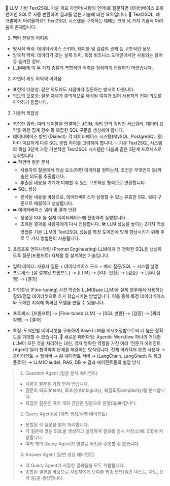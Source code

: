 🤖 LLM 기반 Text2SQL 기술 개요
자연어(사람의 언어)로 질문하면 데이터베이스 조회 언어인 SQL로 자동 변환하여 결과를 얻는 기술에 대한 요약입니다.
🤔 Text2SQL, 왜 개발하기 어려울까요?
Text2SQL 시스템을 구축하는 데에는 크게 세 가지 기술적 어려움이 존재합니다.
1. 맥락 전달의 어려움
 * 명시적 맥락: 데이터베이스 스키마, 테이블 및 컬럼의 관계 등 구조적인 정보.
 * 암묵적 맥락: 데이터가 갖는 실제 의미, 특정 비즈니스 도메인에서만 사용되는 용어 등 숨겨진 정보.
 * LLM에게 이 두 가지 종류의 복합적인 맥락을 정확하게 전달하기 어렵습니다.
2. 자연어 의도 파악의 어려움
 * 표현의 다양성: 같은 의도라도 사람마다 질문하는 방식이 다릅니다.
 * 의도의 모호성: 질문 자체가 중의적으로 해석될 여지가 있어 사용자의 진짜 의도를 파악하기 힘듭니다.
3. 기술적 복잡성
 * 복잡한 쿼리: 여러 테이블을 연결하는 JOIN, 쿼리 안의 쿼리인 서브쿼리, 데이터 요약을 위한 집계 함수 등 복잡한 SQL 구문을 생성해야 합니다.
 * 데이터베이스 방언 (Dialect): 각 데이터베이스 시스템(MySQL, PostgreSQL 등)마다 미묘하게 다른 SQL 문법 차이를 고려해야 합니다.
💡 기본 Text2SQL 시스템의 핵심 3단계
가장 기본적인 Text2SQL 시스템은 다음과 같은 3단계 프로세스로 동작합니다.
 * ➡️ 자연어 질문 분석
   * 사용자의 질문에서 핵심 요소(어떤 데이터를 원하는지, 조건은 무엇인지 등)와 숨은 의도를 추출합니다.
   * 추출된 내용을 기계가 이해할 수 있는 구조화된 형식으로 변환합니다.
 * ➡️ SQL 생성
   * 분석된 내용을 바탕으로, 데이터베이스가 실행할 수 있는 유효한 SQL 쿼리 구문으로 매핑하고 생성합니다.
 * ➡️ 데이터베이스 쿼리 및 결과 반환
   * 생성된 SQL을 실제 데이터베이스에 전송하여 실행합니다.
   * 조회된 결과를 사용자에게 다시 전달합니다.
🛠️ LLM 성능을 높이는 2가지 핵심 방법론
기본 LLM의 Text2SQL 성능을 특정 도메인에 맞게 향상시키기 위해 주로 두 가지 방법론이 사용됩니다.
1. 프롬프트 엔지니어링 (Prompt Engineering)
LLM에게 더 정확한 SQL을 생성하도록 질문(프롬프트) 자체를 잘 설계하는 기술입니다.
 * 입력 데이터: 사용자 질문 + 데이터베이스 구조 + 예시 질문/SQL + 시스템 설명
 * 프로세스:
   [잘 설계된 프롬프트] -> [LLM] -> [SQL 반환] -> [검증] -> [쿼리 실행] -> [결과]

2. 파인튜닝 (Fine-tuning)
사전 학습된 LLM(Base LLM)을 실제 업무에서 사용하는 질의/정답 데이터셋으로 추가 학습시키는 방법입니다. 이를 통해 특정 데이터베이스와 도메인 지식에 특화된 모델을 만들 수 있습니다.
 * 프로세스:
   [프롬프트] -> [Fine-tuned LLM] -> [SQL 반환] -> [검증] -> [쿼리 실행] -> [결과]

 * 특징: 도메인별 데이터셋을 구축하여 Base LLM을 미세조정함으로써 더 높은 정확도를 기대할 수 있습니다.
🚀 새로운 패러다임: Agentic Workflow
하나의 거대한 LLM이 모든 것을 처리하는 대신, 각자 명확한 역할을 가진 여러 '전문가 에이전트(Agent)'들이 협력하여 문제를 해결하는 방식입니다.
전체 아키텍처 흐름
사용자 → 클라이언트 → 웹서버 → AI 에이전트 서버 → (LangChain, LangGraph 등 워크플로우) → LLM(Claude), RAG, DB → 결과
에이전트들의 협업 방식
> 1. Question Agent (질문 분석 에이전트)
>  * 사용자 질문을 가장 먼저 받습니다.
>  * 질문의 의도(Intent), 모호성(Ambiguity), 복잡도(Complexity)를 분석합니다.
>  * 복잡한 질문은 여러 개의 간단한 질문으로 분할(Split)합니다.
> 
> 2. Query Agent(s) (쿼리 생성/실행 에이전트)
>  * 분할된 각 질문을 받아 처리합니다.
>  * 각 질문에 맞는 SQL을 생성하고 실행하여 결과를 임시 저장소(예: S3)에 저장합니다.
>  * 여러 개의 Query Agent가 병렬로 작업을 수행할 수 있습니다.
> 
> 3. Answer Agent (답변 생성 에이전트)
>  * 각 Query Agent가 저장한 결과들을 모두 취합합니다.
>  * 종합된 결과를 바탕으로 사용자에게 보여줄 최종 답변(일반 텍스트, 차트, 요약 등)을 생성합니다.
> 
